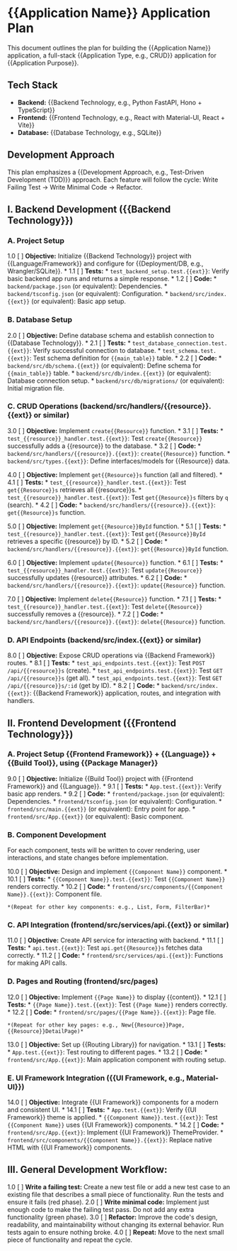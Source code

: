 # {{Application Name}} Application Plan

This document outlines the plan for building the {{Application Name}} application, a full-stack {{Application Type, e.g., CRUD}} application for {{Application Purpose}}.

## Tech Stack

*   **Backend:** {{Backend Technology, e.g., Python FastAPI, Hono + TypeScript}}
*   **Frontend:** {{Frontend Technology, e.g., React with Material-UI, React + Vite}}
*   **Database:** {{Database Technology, e.g., SQLite}}

## Development Approach

This plan emphasizes a {{Development Approach, e.g., Test-Driven Development (TDD)}} approach. Each feature will follow the cycle: Write Failing Test -> Write Minimal Code -> Refactor.

## I. Backend Development ({{Backend Technology}})

### A. Project Setup

1.0 [ ] **Objective:** Initialize {{Backend Technology}} project with {{Language/Framework}} and configure for {{Deployment/DB, e.g., Wrangler/SQLite}}.
    *   1.1 [ ] **Tests:**
        *   `test_backend_setup.test.{{ext}}`: Verify basic backend app runs and returns a simple response.
    *   1.2 [ ] **Code:**
        *   `backend/package.json` (or equivalent): Dependencies.
        *   `backend/tsconfig.json` (or equivalent): Configuration.
        *   `backend/src/index.{{ext}}` (or equivalent): Basic app setup.

### B. Database Setup

2.0 [ ] **Objective:** Define database schema and establish connection to {{Database Technology}}.
    *   2.1 [ ] **Tests:**
        *   `test_database_connection.test.{{ext}}`: Verify successful connection to database.
        *   `test_schema.test.{{ext}}`: Test schema definition for `{{main_table}}` table.
    *   2.2 [ ] **Code:**
        *   `backend/src/db/schema.{{ext}}` (or equivalent): Define schema for `{{main_table}}` table.
        *   `backend/src/db/index.{{ext}}` (or equivalent): Database connection setup.
        *   `backend/src/db/migrations/` (or equivalent): Initial migration file.

### C. CRUD Operations (backend/src/handlers/{{resource}}.{{ext}} or similar)

3.0 [ ] **Objective:** Implement `create{{Resource}}` function.
    *   3.1 [ ] **Tests:**
        *   `test_{{resource}}_handler.test.{{ext}}`: Test `create{{Resource}}` successfully adds a {{resource}} to the database.
    *   3.2 [ ] **Code:**
        *   `backend/src/handlers/{{resource}}.{{ext}}`: `create{{Resource}}` function.
        *   `backend/src/types.{{ext}}`: Define interfaces/models for {{Resource}} data.

4.0 [ ] **Objective:** Implement `get{{Resource}}s` function (all and filtered).
    *   4.1 [ ] **Tests:**
        *   `test_{{resource}}_handler.test.{{ext}}`: Test `get{{Resource}}s` retrieves all {{resource}}s.
        *   `test_{{resource}}_handler.test.{{ext}}`: Test `get{{Resource}}s` filters by `q` (search).
    *   4.2 [ ] **Code:**
        *   `backend/src/handlers/{{resource}}.{{ext}}`: `get{{Resource}}s` function.

5.0 [ ] **Objective:** Implement `get{{Resource}}ById` function.
    *   5.1 [ ] **Tests:**
        *   `test_{{resource}}_handler.test.{{ext}}`: Test `get{{Resource}}ById` retrieves a specific {{resource}} by ID.
    *   5.2 [ ] **Code:**
        *   `backend/src/handlers/{{resource}}.{{ext}}`: `get{{Resource}}ById` function.

6.0 [ ] **Objective:** Implement `update{{Resource}}` function.
    *   6.1 [ ] **Tests:**
        *   `test_{{resource}}_handler.test.{{ext}}`: Test `update{{Resource}}` successfully updates {{resource}} attributes.
    *   6.2 [ ] **Code:**
        *   `backend/src/handlers/{{resource}}.{{ext}}`: `update{{Resource}}` function.

7.0 [ ] **Objective:** Implement `delete{{Resource}}` function.
    *   7.1 [ ] **Tests:**
        *   `test_{{resource}}_handler.test.{{ext}}`: Test `delete{{Resource}}` successfully removes a {{resource}}.
    *   7.2 [ ] **Code:**
        *   `backend/src/handlers/{{resource}}.{{ext}}`: `delete{{Resource}}` function.

### D. API Endpoints (backend/src/index.{{ext}} or similar)

8.0 [ ] **Objective:** Expose CRUD operations via {{Backend Framework}} routes.
    *   8.1 [ ] **Tests:**
        *   `test_api_endpoints.test.{{ext}}`: Test `POST /api/{{resource}}s` (create).
        *   `test_api_endpoints.test.{{ext}}`: Test `GET /api/{{resource}}s` (get all).
        *   `test_api_endpoints.test.{{ext}}`: Test `GET /api/{{resource}}s/:id` (get by ID).
    *   8.2 [ ] **Code:**
        *   `backend/src/index.{{ext}}`: {{Backend Framework}} application, routes, and integration with handlers.

## II. Frontend Development ({{Frontend Technology}})

### A. Project Setup {{Frontend Framework}} + {{Language}} + {{Build Tool}}, using {{Package Manager}}

9.0 [ ] **Objective:** Initialize {{Build Tool}} project with {{Frontend Framework}} and {{Language}}.
    *   9.1 [ ] **Tests:**
        *   `App.test.{{ext}}`: Verify basic app renders.
    *   9.2 [ ] **Code:**
        *   `frontend/package.json` (or equivalent): Dependencies.
        *   `frontend/tsconfig.json` (or equivalent): Configuration.
        *   `frontend/src/main.{{ext}}` (or equivalent): Entry point for app.
        *   `frontend/src/App.{{ext}}` (or equivalent): Basic component.

### B. Component Development

For each component, tests will be written to cover rendering, user interactions, and state changes before implementation.

10.0 [ ] **Objective:** Design and implement `{{Component Name}}` component.
    *   10.1 [ ] **Tests:**
        *   `{{Component Name}}.test.{{ext}}`: Test `{{Component Name}}` renders correctly.
    *   10.2 [ ] **Code:**
        *   `frontend/src/components/{{Component Name}}.{{ext}}`: Component file.

    *(Repeat for other key components: e.g., List, Form, FilterBar)*

### C. API Integration (frontend/src/services/api.{{ext}} or similar)

11.0 [ ] **Objective:** Create API service for interacting with backend.
    *   11.1 [ ] **Tests:**
        *   `api.test.{{ext}}`: Test `api.get{{Resource}}s` fetches data correctly.
    *   11.2 [ ] **Code:**
        *   `frontend/src/services/api.{{ext}}`: Functions for making API calls.

### D. Pages and Routing (frontend/src/pages)

12.0 [ ] **Objective:** Implement `{{Page Name}}` to display {{content}}.
    *   12.1 [ ] **Tests:**
        *   `{{Page Name}}.test.{{ext}}`: Test `{{Page Name}}` renders correctly.
    *   12.2 [ ] **Code:**
        *   `frontend/src/pages/{{Page Name}}.{{ext}}`: Page file.

    *(Repeat for other key pages: e.g., New{{Resource}}Page, {{Resource}}DetailPage)*

13.0 [ ] **Objective:** Set up {{Routing Library}} for navigation.
    *   13.1 [ ] **Tests:**
        *   `App.test.{{ext}}`: Test routing to different pages.
    *   13.2 [ ] **Code:**
        *   `frontend/src/App.{{ext}}`: Main application component with routing setup.

### E. UI Framework Integration ({{UI Framework, e.g., Material-UI}})

14.0 [ ] **Objective:** Integrate {{UI Framework}} components for a modern and consistent UI.
    *   14.1 [ ] **Tests:**
        *   `App.test.{{ext}}`: Verify {{UI Framework}} theme is applied.
        *   `{{Component Name}}.test.{{ext}}`: Test `{{Component Name}}` uses {{UI Framework}} components.
    *   14.2 [ ] **Code:**
        *   `frontend/src/App.{{ext}}`: Implement {{UI Framework}} ThemeProvider.
        *   `frontend/src/components/{{Component Name}}.{{ext}}`: Replace native HTML with {{UI Framework}} components.

## III. General Development Workflow:

1.0 [ ] **Write a failing test:** Create a new test file or add a new test case to an existing file that describes a small piece of functionality. Run the tests and ensure it fails (red phase).
2.0 [ ] **Write minimal code:** Implement just enough code to make the failing test pass. Do not add any extra functionality (green phase).
3.0 [ ] **Refactor:** Improve the code's design, readability, and maintainability without changing its external behavior. Run tests again to ensure nothing broke.
4.0 [ ] **Repeat:** Move to the next small piece of functionality and repeat the cycle.
